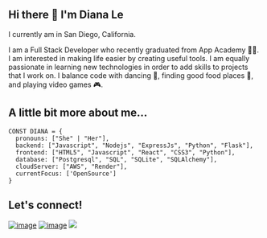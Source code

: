 ## Hi there 👋 I'm Diana Le 

I currently am in San Diego, California.

I am a Full Stack Developer who recently graduated from App Academy 👩‍💻. I am interested in making life easier by creating useful tools. I am equally passionate in learning new technologies in order to add skills to projects that I work on. I balance code with dancing 💃, finding good food places 🥘, and playing video games 🎮. 


## A little bit more about me...

```
CONST DIANA = {
  pronouns: ["She" | "Her"],
  backend: ["Javascript", "Nodejs", "ExpressJs", "Python", "Flask"],
  frontend: ["HTML5", "Javascript", "React", "CSS3", "Python"],
  database: ["Postgresql", "SQL", "SQLite", "SQLAlchemy"],
  cloudServer: ["AWS", "Render"],
  currentFocus: ['OpenSource']
}

```

## Let's connect!
[![image](https://github.com/user-attachments/assets/315c4592-2a1e-40bf-88cd-1edd593bca40)](https://www.linkedin.com/in/diana-le-b88a11209/)
[![image](https://github.com/user-attachments/assets/1a5ba57d-a0d7-43c8-9416-17a338ad04ba)](https://dianapnle.github.io/#/)
<a href="mailto:dianapnle@gmail.com?"><img src="https://github.com/user-attachments/assets/791e1435-0f38-46b1-bcb4-9c48d1fbcf69?&style=for-the-badge&logo=gmail&logoColor=white"/></a>
